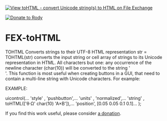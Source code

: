 [![View toHTML - convert Unicode string(s) to HTML on File Exchange](https://www.mathworks.com/matlabcentral/images/matlab-file-exchange.svg)](https://www.mathworks.com/matlabcentral/fileexchange/44204-tohtml-convert-unicode-string-s-to-html)

[![Donate to Rody](https://i.stack.imgur.com/bneea.png)](https://www.paypal.com/cgi-bin/webscr?cmd=_s-xclick&hosted_button_id=4M7RMVNMKAXXQ&source=url)

# FEX-toHTML

TOHTML Converts strings to their UTF-8 HTML representation
str = TOHTML(str) converts the input string or cell array of strings to its Unicode representation in HTML. All characters but one: any occurrence of the newline character (char(10)) will be converted to the string '<br>'.
This function is most useful when creating buttons in a GUI, that need to contain a multi-line string with Unicode characters. For example:

EXAMPLE:

uicontrol(...
'style' , 'pushbutton',...
'units' , 'normalized',...
'string' , toHTML(['θ·Ω' char(10) 'A×B']),...
'position', [0.05 0.05 0.1 0.1]...
);

If you find this work useful, please consider [a donation](https://www.paypal.com/cgi-bin/webscr?cmd=_s-xclick&hosted_button_id=4M7RMVNMKAXXQ&source=url).
